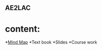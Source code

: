 AE2LAC
------
# content:
*[Mind Map]
*Text book
*Slides
*Course work

[Mind Map]:http://naotu.baidu.com/file/d65073b46c1feb83d7f9bb93d5dbde57?token=9e295450996dcb7a
